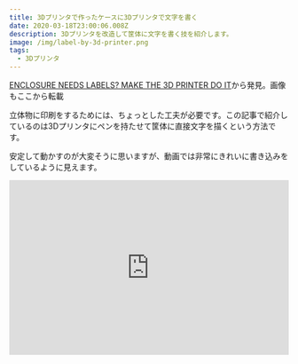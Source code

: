 ```yaml
---
title: 3Dプリンタで作ったケースに3Dプリンタで文字を書く
date: 2020-03-18T23:00:06.008Z
description: 3Dプリンタを改造して筐体に文字を書く技を紹介します。
image: /img/label-by-3d-printer.png
tags:
  - 3Dプリンタ
---
```

[ENCLOSURE NEEDS LABELS? MAKE THE 3D PRINTER DO IT](https://hackaday.com/2019/07/08/enclosure-needs-labels-make-the-3d-printer-do-it/)から発見。画像もここから転載

立体物に印刷をするためには、ちょっとした工夫が必要です。この記事で紹介しているのは3Dプリンタにペンを持たせて筐体に直接文字を描くという方法です。

安定して動かすのが大変そうに思いますが、動画では非常にきれいに書き込みをしているように見えます。

<iframe width="100%" height="315" src="https://www.youtube.com/embed/9XALw1cZsVw" frameborder="0" allow="accelerometer; autoplay; encrypted-media; gyroscope; picture-in-picture" allowfullscreen></iframe>
